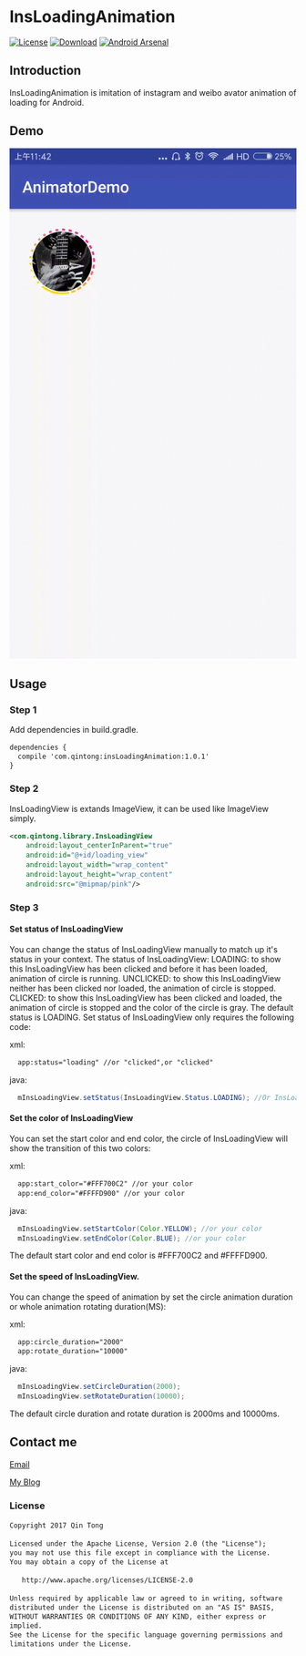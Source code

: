 # InsLoadingAnimation
[![License](https://img.shields.io/badge/license-Apache%202-green.svg)](https://www.apache.org/licenses/LICENSE-2.0)
[![Download](https://api.bintray.com/packages/qintong000/maven/insLoadingAnimation/images/download.svg)](https://bintray.com/qintong000/maven/insLoadingAnimation/_latestVersion)
[![Android Arsenal](https://img.shields.io/badge/Android%20Arsenal-InsLoadingAnimation-green.svg?style=flat)](https://android-arsenal.com/details/1/5789)

## Introduction
InsLoadingAnimation is imitation of instagram and weibo avator animation of loading for Android.

## Demo
![avi](screenshots/demo.gif)

## Usage

### Step 1

Add dependencies in build.gradle.

```
dependencies {
  compile 'com.qintong:insLoadingAnimation:1.0.1'
}
```

### Step 2

InsLoadingView is extands ImageView, it can be used like ImageView simply.

```xml
<com.qintong.library.InsLoadingView
    android:layout_centerInParent="true"
    android:id="@+id/loading_view"
    android:layout_width="wrap_content"
    android:layout_height="wrap_content"
    android:src="@mipmap/pink"/>
```

### Step 3

#### Set status of InsLoadingView
You can change the status of InsLoadingView manually to match up it's status in your context.
The status of InsLoadingView:
LOADING: to show this InsLoadingView has been clicked and before it has been loaded, animation of circle is running.
UNCLICKED: to show this InsLoadingView neither has been clicked nor loaded, the animation of circle is stopped.
CLICKED: to show this InsLoadingView has been clicked and loaded, the animation of circle is stopped and the color of the circle is gray.
The default status is LOADING.
Set status of InsLoadingView only requires the following code:

xml:
```xml
  app:status="loading" //or "clicked",or "clicked"
```

java:
```java
  mInsLoadingView.setStatus(InsLoadingView.Status.LOADING); //Or InsLoadingView.Status.CLICKED, InsLoadingView.Status.UNCLICKED
```

#### Set the color of InsLoadingView
You can set the start color and end color, the circle of InsLoadingView will show the transition of this two colors:

xml:
```xml
  app:start_color="#FFF700C2" //or your color
  app:end_color="#FFFFD900" //or your color
```

java:
```java
  mInsLoadingView.setStartColor(Color.YELLOW); //or your color
  mInsLoadingView.setEndColor(Color.BLUE); //or your color
```
The default start color and end color is #FFF700C2 and #FFFFD900.

#### Set the speed of InsLoadingView.

You can change the speed of animation by set the circle animation duration or whole animation rotating duration(MS):

xml:
```xml
  app:circle_duration="2000"
  app:rotate_duration="10000"
```

java:
```java
  mInsLoadingView.setCircleDuration(2000);
  mInsLoadingView.setRotateDuration(10000);
```
The default circle duration and rotate duration is 2000ms and 10000ms.

## Contact me

[Email](mailto:qintong5900@163.com)

[My Blog](http://www.jianshu.com/u/d2b8b611095d)

### License
```
Copyright 2017 Qin Tong

Licensed under the Apache License, Version 2.0 (the "License");
you may not use this file except in compliance with the License.
You may obtain a copy of the License at

   http://www.apache.org/licenses/LICENSE-2.0

Unless required by applicable law or agreed to in writing, software
distributed under the License is distributed on an "AS IS" BASIS,
WITHOUT WARRANTIES OR CONDITIONS OF ANY KIND, either express or implied.
See the License for the specific language governing permissions and
limitations under the License.
```
